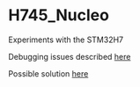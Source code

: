 # H745_Nucleo
Experiments with the STM32H7

Debugging issues described [here](Documentation/dual_core_debugging.md)

Possible solution [here](Documentation/dual_core_fix.md)